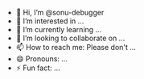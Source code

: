 - 👋 Hi, I’m @sonu-debugger
- 👀 I’m interested in ...
- 🌱 I’m currently learning ...
- 💞️ I’m looking to collaborate on ...
- 📫 How to reach me: Please don't ...
- 😄 Pronouns: ...
- ⚡ Fun fact: ...

<!---
sonu-debugger/sonu-debugger is a ✨ special ✨ repository because its `README.md` (this file) appears on your GitHub profile.
You can click the Preview link to take a look at your changes.
--->
